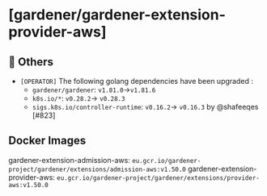 # [gardener/gardener-extension-provider-aws]

## 🏃 Others

- `[OPERATOR]` The following golang dependencies have been upgraded :  
  - `gardener/gardener`: `v1.81.0`->`v1.81.6`  
  - `k8s.io/*`: `v0.28.2`-> `v0.28.3`  
  - `sigs.k8s.io/controller-runtime`: `v0.16.2`-> `v0.16.3` by @shafeeqes [#823]

## Docker Images
gardener-extension-admission-aws: `eu.gcr.io/gardener-project/gardener/extensions/admission-aws:v1.50.0`
gardener-extension-provider-aws: `eu.gcr.io/gardener-project/gardener/extensions/provider-aws:v1.50.0`
